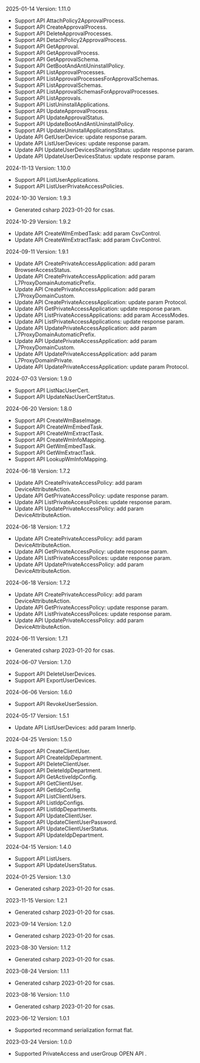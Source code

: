 2025-01-14 Version: 1.11.0
- Support API AttachPolicy2ApprovalProcess.
- Support API CreateApprovalProcess.
- Support API DeleteApprovalProcesses.
- Support API DetachPolicy2ApprovalProcess.
- Support API GetApproval.
- Support API GetApprovalProcess.
- Support API GetApprovalSchema.
- Support API GetBootAndAntiUninstallPolicy.
- Support API ListApprovalProcesses.
- Support API ListApprovalProcessesForApprovalSchemas.
- Support API ListApprovalSchemas.
- Support API ListApprovalSchemasForApprovalProcesses.
- Support API ListApprovals.
- Support API ListUninstallApplications.
- Support API UpdateApprovalProcess.
- Support API UpdateApprovalStatus.
- Support API UpdateBootAndAntiUninstallPolicy.
- Support API UpdateUninstallApplicationsStatus.
- Update API GetUserDevice: update response param.
- Update API ListUserDevices: update response param.
- Update API UpdateUserDevicesSharingStatus: update response param.
- Update API UpdateUserDevicesStatus: update response param.


2024-11-13 Version: 1.10.0
- Support API ListUserApplications.
- Support API ListUserPrivateAccessPolicies.


2024-10-30 Version: 1.9.3
- Generated csharp 2023-01-20 for csas.

2024-10-29 Version: 1.9.2
- Update API CreateWmEmbedTask: add param CsvControl.
- Update API CreateWmExtractTask: add param CsvControl.


2024-09-11 Version: 1.9.1
- Update API CreatePrivateAccessApplication: add param BrowserAccessStatus.
- Update API CreatePrivateAccessApplication: add param L7ProxyDomainAutomaticPrefix.
- Update API CreatePrivateAccessApplication: add param L7ProxyDomainCustom.
- Update API CreatePrivateAccessApplication: update param Protocol.
- Update API GetPrivateAccessApplication: update response param.
- Update API ListPrivateAccessApplications: add param AccessModes.
- Update API ListPrivateAccessApplications: update response param.
- Update API UpdatePrivateAccessApplication: add param L7ProxyDomainAutomaticPrefix.
- Update API UpdatePrivateAccessApplication: add param L7ProxyDomainCustom.
- Update API UpdatePrivateAccessApplication: add param L7ProxyDomainPrivate.
- Update API UpdatePrivateAccessApplication: update param Protocol.


2024-07-03 Version: 1.9.0
- Support API ListNacUserCert.
- Support API UpdateNacUserCertStatus.


2024-06-20 Version: 1.8.0
- Support API CreateWmBaseImage.
- Support API CreateWmEmbedTask.
- Support API CreateWmExtractTask.
- Support API CreateWmInfoMapping.
- Support API GetWmEmbedTask.
- Support API GetWmExtractTask.
- Support API LookupWmInfoMapping.


2024-06-18 Version: 1.7.2
- Update API CreatePrivateAccessPolicy: add param DeviceAttributeAction.
- Update API GetPrivateAccessPolicy: update response param.
- Update API ListPrivateAccessPolices: update response param.
- Update API UpdatePrivateAccessPolicy: add param DeviceAttributeAction.


2024-06-18 Version: 1.7.2
- Update API CreatePrivateAccessPolicy: add param DeviceAttributeAction.
- Update API GetPrivateAccessPolicy: update response param.
- Update API ListPrivateAccessPolices: update response param.
- Update API UpdatePrivateAccessPolicy: add param DeviceAttributeAction.


2024-06-18 Version: 1.7.2
- Update API CreatePrivateAccessPolicy: add param DeviceAttributeAction.
- Update API GetPrivateAccessPolicy: update response param.
- Update API ListPrivateAccessPolices: update response param.
- Update API UpdatePrivateAccessPolicy: add param DeviceAttributeAction.


2024-06-11 Version: 1.7.1
- Generated csharp 2023-01-20 for csas.

2024-06-07 Version: 1.7.0
- Support API DeleteUserDevices.
- Support API ExportUserDevices.


2024-06-06 Version: 1.6.0
- Support API RevokeUserSession.


2024-05-17 Version: 1.5.1
- Update API ListUserDevices: add param InnerIp.


2024-04-25 Version: 1.5.0
- Support API CreateClientUser.
- Support API CreateIdpDepartment.
- Support API DeleteClientUser.
- Support API DeleteIdpDepartment.
- Support API GetActiveIdpConfig.
- Support API GetClientUser.
- Support API GetIdpConfig.
- Support API ListClientUsers.
- Support API ListIdpConfigs.
- Support API ListIdpDepartments.
- Support API UpdateClientUser.
- Support API UpdateClientUserPassword.
- Support API UpdateClientUserStatus.
- Support API UpdateIdpDepartment.


2024-04-15 Version: 1.4.0
- Support API ListUsers.
- Support API UpdateUsersStatus.


2024-01-25 Version: 1.3.0
- Generated csharp 2023-01-20 for csas.

2023-11-15 Version: 1.2.1
- Generated csharp 2023-01-20 for csas.

2023-09-14 Version: 1.2.0
- Generated csharp 2023-01-20 for csas.

2023-08-30 Version: 1.1.2
- Generated csharp 2023-01-20 for csas.

2023-08-24 Version: 1.1.1
- Generated csharp 2023-01-20 for csas.

2023-08-16 Version: 1.1.0
- Generated csharp 2023-01-20 for csas.

2023-06-12 Version: 1.0.1
- Supported recommand serialization format flat.

2023-03-24 Version: 1.0.0
- Supported PrivateAccess and userGroup OPEN API .

